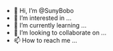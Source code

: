 - 👋 Hi, I’m @SunyBobo
- 👀 I’m interested in ...
- 🌱 I’m currently learning ...
- 💞️ I’m looking to collaborate on ...
- 📫 How to reach me ...

<!---
SunyBobo/SunyBobo is a ✨ special ✨ repository because its `README.md` (this file) appears on your GitHub profile.
You can click the Preview link to take a look at your changes.
--->
